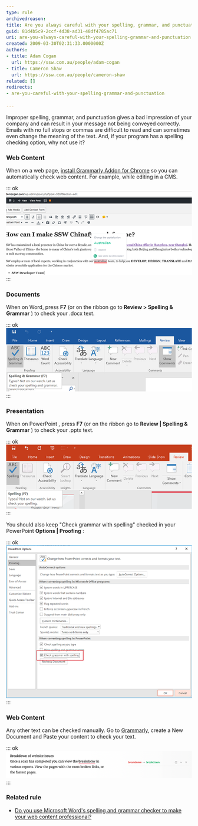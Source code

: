 ```yaml
---
type: rule
archivedreason: 
title: Are you always careful with your spelling, grammar, and punctuation?
guid: 81d4b5c9-2ccf-4d38-ad31-48df4785ac71
uri: are-you-always-careful-with-your-spelling-grammar-and-punctuation
created: 2009-03-30T02:31:33.0000000Z
authors:
- title: Adam Cogan
  url: https://ssw.com.au/people/adam-cogan
- title: Cameron Shaw
  url: https://ssw.com.au/people/cameron-shaw
related: []
redirects:
- are-you-careful-with-your-spelling-grammar-and-punctuation

---
```


Improper spelling, grammar, and punctuation gives a bad impression of your company and can result in your message not being conveyed correctly. Emails with no full stops or commas are difficult to read and can sometimes even change the meaning of the text. And, if your program has a spelling checking option, why not use it?

<!--endintro-->

### Web Content


When on a web page, [install Grammarly Addon for Chrome](https://chrome.google.com/webstore/detail/grammarly-for-chrome/kbfnbcaeplbcioakkpcpgfkobkghlhen) so you can automatically check web content. For example, while editing in a CMS.

::: ok  
![Figure: A typo caught by Grammarly plugin](grammarly-plugin.png)  
:::  

### Documents


When on Word, press  **F7** (or on the ribbon go to  **Review &gt; Spelling & Grammar** ) to check your .docx text.

::: ok  
![Figure: Click on "Spelling & Grammar" button to check your web content](Microsoft-Word-has-a-spelling-and-grammar-checker.jpg)  
:::  

### Presentation

When on PowerPoint , press  **F7** (or on the ribbon go to  **Review | Spelling & Grammar** ) to check your .pptx text.

::: ok  
![Figure: Click on "Spelling" button to check your web content](ppt-review-f7.png)  
:::  

You should also keep "Check grammar with spelling" checked in your PowerPoint  **Options | Proofing** :

::: ok  
![Figure: Make sure "Check grammar with spelling" is enabled](ppt-check-spelling.png)  
:::  

### Web Content


Any other text can be checked manually. Go to [Grammarly](https://app.grammarly.com/), create a New Document and Paste your content to check your text.

::: ok  
![Figure: A typo caught by Grammarly](grammarly.png)  
:::  

### Related rule


* [Do you use Microsoft Word's spelling and grammar checker to make your web content professional?](/Pages/UseSpellingAndGrammarChecker.aspx)
